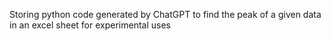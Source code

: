 Storing python code generated by ChatGPT to find the peak of a given data in an excel sheet for experimental uses
